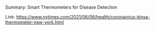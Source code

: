 Summary: Smart Thermometers for Disease Detection

Link: https://www.nytimes.com/2021/06/06/health/coronavirus-kinsa-thermometer-new-york.html

